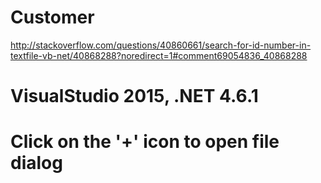 # Customer
http://stackoverflow.com/questions/40860661/search-for-id-number-in-textfile-vb-net/40868288?noredirect=1#comment69054836_40868288

# VisualStudio 2015, .NET 4.6.1
# Click on the '+' icon to open file dialog
